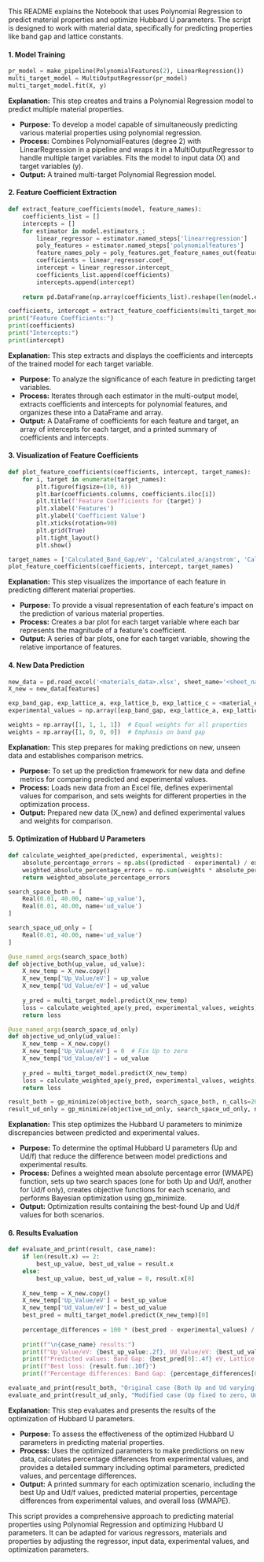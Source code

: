 This README explains the Notebook that uses Polynomial Regression to predict material properties and optimize Hubbard U parameters. The script is designed to work with material data, specifically for predicting properties like band gap and lattice constants.

#### 1. Model Training

```python
pr_model = make_pipeline(PolynomialFeatures(2), LinearRegression())
multi_target_model = MultiOutputRegressor(pr_model)
multi_target_model.fit(X, y)
```

**Explanation:** This step creates and trains a Polynomial Regression model to predict multiple material properties.  
- **Purpose:** To develop a model capable of simultaneously predicting various material properties using polynomial regression.  
- **Process:** Combines PolynomialFeatures (degree 2) with LinearRegression in a pipeline and wraps it in a MultiOutputRegressor to handle multiple target variables. Fits the model to input data (X) and target variables (y).  
- **Output:** A trained multi-target Polynomial Regression model.

#### 2. Feature Coefficient Extraction
```python
def extract_feature_coefficients(model, feature_names):
    coefficients_list = []
    intercepts = []
    for estimator in model.estimators_:
        linear_regressor = estimator.named_steps['linearregression']
        poly_features = estimator.named_steps['polynomialfeatures']
        feature_names_poly = poly_features.get_feature_names_out(feature_names)
        coefficients = linear_regressor.coef_
        intercept = linear_regressor.intercept_
        coefficients_list.append(coefficients)
        intercepts.append(intercept)
    
    return pd.DataFrame(np.array(coefficients_list).reshape(len(model.estimators_), -1), columns=feature_names_poly), np.array(intercepts)

coefficients, intercept = extract_feature_coefficients(multi_target_model, features)
print("Feature Coefficients:")
print(coefficients)
print("Intercepts:")
print(intercept)
```
**Explanation:** This step extracts and displays the coefficients and intercepts of the trained model for each target variable.  
- **Purpose:** To analyze the significance of each feature in predicting target variables.  
- **Process:** Iterates through each estimator in the multi-output model, extracts coefficients and intercepts for polynomial features, and organizes these into a DataFrame and array.  
- **Output:** A DataFrame of coefficients for each feature and target, an array of intercepts for each target, and a printed summary of coefficients and intercepts.


#### 3. Visualization of Feature Coefficients
```python
def plot_feature_coefficients(coefficients, intercept, target_names):
    for i, target in enumerate(target_names):
        plt.figure(figsize=(10, 6))
        plt.bar(coefficients.columns, coefficients.iloc[i])
        plt.title(f'Feature Coefficients for {target}')
        plt.xlabel('Features')
        plt.ylabel('Coefficient Value')
        plt.xticks(rotation=90)
        plt.grid(True)
        plt.tight_layout()
        plt.show()
```

```python
target_names = ['Calculated_Band_Gap/eV', 'Calculated_a/angstrom', 'Calculated_b/angstrom', 'Calculated_c/angstrom']
plot_feature_coefficients(coefficients, intercept, target_names)
```
**Explanation:** This step visualizes the importance of each feature in predicting different material properties.  
- **Purpose:** To provide a visual representation of each feature's impact on the prediction of various material properties.  
- **Process:** Creates a bar plot for each target variable where each bar represents the magnitude of a feature's coefficient.  
- **Output:** A series of bar plots, one for each target variable, showing the relative importance of features.

#### 4. New Data Prediction
```python
new_data = pd.read_excel('<materials_data>.xlsx', sheet_name='<sheet_name>')
X_new = new_data[features]
```

```python
exp_band_gap, exp_lattice_a, exp_lattice_b, exp_lattice_c = <material_exp_band_gap>, <material_exp_lattice_a>, <material_exp_lattice_b>, <material_exp_lattice_c>
experimental_values = np.array([exp_band_gap, exp_lattice_a, exp_lattice_b, exp_lattice_c])
```

```python
weights = np.array([1, 1, 1, 1])  # Equal weights for all properties
weights = np.array([1, 0, 0, 0])  # Emphasis on band gap
```

**Explanation:** This step prepares for making predictions on new, unseen data and establishes comparison metrics.  
- **Purpose:** To set up the prediction framework for new data and define metrics for comparing predicted and experimental values.  
- **Process:** Loads new data from an Excel file, defines experimental values for comparison, and sets weights for different properties in the optimization process.  
- **Output:** Prepared new data (X_new) and defined experimental values and weights for comparison.




#### 5. Optimization of Hubbard U Parameters
```python
def calculate_weighted_ape(predicted, experimental, weights):
    absolute_percentage_errors = np.abs((predicted - experimental) / experimental)
    weighted_absolute_percentage_errors = np.sum(weights * absolute_percentage_errors) / np.sum(weights) 
    return weighted_absolute_percentage_errors
```
```python
search_space_both = [
    Real(0.01, 40.00, name='up_value'),
    Real(0.01, 40.00, name='ud_value')
]

search_space_ud_only = [
    Real(0.01, 40.00, name='ud_value')
]
```
```python
@use_named_args(search_space_both)
def objective_both(up_value, ud_value):
    X_new_temp = X_new.copy()
    X_new_temp['Up_Value/eV'] = up_value
    X_new_temp['Ud_Value/eV'] = ud_value
    
    y_pred = multi_target_model.predict(X_new_temp)
    loss = calculate_weighted_ape(y_pred, experimental_values, weights)
    return loss
```
```python
@use_named_args(search_space_ud_only)
def objective_ud_only(ud_value):
    X_new_temp = X_new.copy()
    X_new_temp['Up_Value/eV'] = 0  # Fix Up to zero
    X_new_temp['Ud_Value/eV'] = ud_value
    
    y_pred = multi_target_model.predict(X_new_temp)
    loss = calculate_weighted_ape(y_pred, experimental_values, weights)
    return loss
```
```python
result_both = gp_minimize(objective_both, search_space_both, n_calls=200, random_state=100)
result_ud_only = gp_minimize(objective_ud_only, search_space_ud_only, n_calls=200, random_state=100)
```

**Explanation:** This step optimizes the Hubbard U parameters to minimize discrepancies between predicted and experimental values.  
- **Purpose:** To determine the optimal Hubbard U parameters (Up and Ud/f) that reduce the difference between model predictions and experimental results.  
- **Process:** Defines a weighted mean absolute percentage error (WMAPE) function, sets up two search spaces (one for both Up and Ud/f, another for Ud/f only), creates objective functions for each scenario, and performs Bayesian optimization using gp_minimize.  
- **Output:** Optimization results containing the best-found Up and Ud/f values for both scenarios.


#### 6. Results Evaluation

```python
def evaluate_and_print(result, case_name):
    if len(result.x) == 2:
        best_up_value, best_ud_value = result.x
    else:
        best_up_value, best_ud_value = 0, result.x[0]
    
    X_new_temp = X_new.copy()
    X_new_temp['Up_Value/eV'] = best_up_value
    X_new_temp['Ud_Value/eV'] = best_ud_value
    best_pred = multi_target_model.predict(X_new_temp)[0]
    
    percentage_differences = 100 * (best_pred - experimental_values) / experimental_values
    
    print(f"\n{case_name} results:")
    print(f"Up_Value/eV: {best_up_value:.2f}, Ud_Value/eV: {best_ud_value:.2f}")
    print(f"Predicted values: Band Gap: {best_pred[0]:.4f} eV, Lattice constant a: {best_pred[1]:.4f} Å, Lattice constant b: {best_pred[2]:.4f} Å, Lattice constant c: {best_pred[3]:.4f} Å")
    print(f"Best loss: {result.fun:.10f}")
    print(f"Percentage differences: Band Gap: {percentage_differences[0]:.2f}%, Lattice constant a: {percentage_differences[1]:.2f}%, Lattice constant b: {percentage_differences[2]:.2f}%, Lattice constant c: {percentage_differences[3]:.2f}%")

evaluate_and_print(result_both, "Original case (Both Up and Ud varying)")
evaluate_and_print(result_ud_only, "Modified case (Up fixed to zero, Ud varying)")
```

**Explanation:** This step evaluates and presents the results of the optimization of Hubbard U parameters.  
- **Purpose:** To assess the effectiveness of the optimized Hubbard U parameters in predicting material properties.  
- **Process:** Uses the optimized parameters to make predictions on new data, calculates percentage differences from experimental values, and provides a detailed summary including optimal parameters, predicted values, and percentage differences.  
- **Output:** A printed summary for each optimization scenario, including the best Up and Ud/f values, predicted material properties, percentage differences from experimental values, and overall loss (WMAPE).

This script provides a comprehensive approach to predicting material properties using Polynomial Regression and optimizing Hubbard U parameters. It can be adapted for various regressors, materials and properties by adjusting the regressor, input data, experimental values, and optimization parameters.
